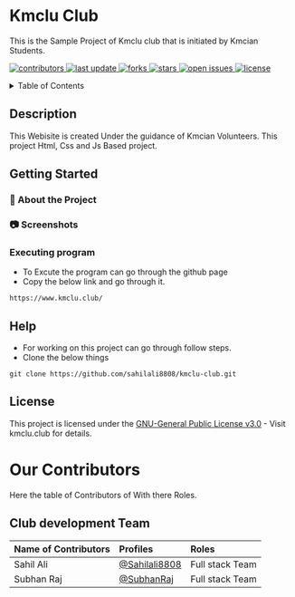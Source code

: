 <!-- Table of Contents -->
# Kmclu Club
This is the Sample Project of Kmclu club that is initiated by Kmcian Students. 

<!-- Badges -->
<p>
  <a href="https://github.com/SubhanRaj/kmclu-club">
    <img src="https://img.shields.io/github/contributors/SubhanRaj/kmclu-club" alt="contributors" />
  </a>
  <a href="">
    <img src="https://img.shields.io/github/last-commit/SubhanRaj/kmclu-club" alt="last update" />
  </a>
  <a href="https://github.com/SahilAli8808/kmclu-club/network/members">
    <img src="https://img.shields.io/github/forks/SubhanRaj/kmclu-club" alt="forks" />
  </a>
  <a href="https://github.com/SahilAli8808/kmclu-club/stargazers">
    <img src="https://img.shields.io/github/stars/SubhanRaj/kmclu-club" alt="stars" />
  </a>
  <a href="https://github.com/SahilAli8808/kmclu-club/issues/">
    <img src="https://img.shields.io/github/issues/SubhanRaj/kmclu-club" alt="open issues" />
  </a>
  <a href="https://github.com/SahilAli8808/kmclu-club/blob/master/LICENSE">
    <img src="https://img.shields.io/github/license/SubhanRaj/kmclu-club.svg" alt="license" />
  </a>
</p>
<details>
  <summary>Table of Contents</summary>
  <ul>
    <li><a href="https://github.com/esdindiaprogr/Reform-Portal-FB-ESDProgram-B1/edit/main/README.md#description">Description</a></li>
    <li><a href="https://github.com/esdindiaprogr/Reform-Portal-FB-ESDProgram-B1/edit/main/README.md#getting-started">
    Getting Started</a></li>
    <li><a href="https://github.com/esdindiaprogr/Reform-Portal-FB-ESDProgram-B1/edit/main/README.md#help">Help</a></li>
    <li><a href="https://github.com/esdindiaprogr/Reform-Portal-FB-ESDProgram-B1/edit/main/README.md#Our-contributors">Our Contributors</a></li>
  </ul>
  </details>
  
## Description

This Webisite is created Under the guidance of Kmcian Volunteers. This project Html, Css and Js Based project.

## Getting Started

<!-- About the Project -->
### :star2: About the Project


<!-- Screenshots -->
### :camera: Screenshots
<!--
<div align="center"> 
  <img src="#" alt="screenshot" />
</div>
-->
### Executing program

* To Excute the program can go through the github page 
* Copy the below link and go through it.
```
https://www.kmclu.club/
```

## Help

* For working on this project can go through follow steps.
* Clone the below things

```
git clone https://github.com/sahilali8808/kmclu-club.git
```


## License

This project is licensed under the [GNU-General Public License v3.0](https://github.com/SubhanRaj/kmclu-club/blob/dev/LICENSE) - Visit kmclu.club for details.

# Our Contributors
Here the table of Contributors of With there Roles.

## Club development Team  

| Name of Contributors   |                                     Profiles                                        | Roles |
|:---                    |            :----                                                                   |    :----  |
| Sahil Ali            |  [@Sahilali8808](https://github.com/SahilAli8808)                                      |Full stack Team |
|Subhan Raj               |  [@SubhanRaj](https://github.com/SubhanRaj)                                       |Full stack Team|




